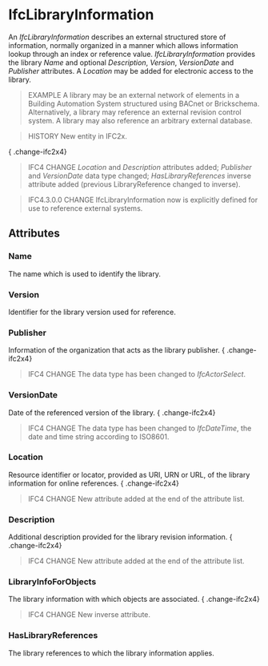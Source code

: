 # IfcLibraryInformation

An _IfcLibraryInformation_ describes an external structured store of information, normally organized in a manner which allows information lookup through an index or reference value. _IfcLibraryInformation_ provides the library _Name_ and optional _Description_, _Version_, _VersionDate_ and _Publisher_ attributes. A _Location_ may be added for electronic access to the library.
<!-- end of short definition -->


> EXAMPLE A library may be an external network of elements in a Building Automation System structured using BACnet or Brickschema. Alternatively, a library may reference an external revision control system. A library may also reference an arbitrary external database.

> HISTORY New entity in IFC2x.

{ .change-ifc2x4}
> IFC4 CHANGE _Location_ and _Description_ attributes added; _Publisher_ and _VersionDate_ data type changed; _HasLibraryReferences_ inverse attribute added (previous LibraryReference changed to inverse).

> IFC4.3.0.0 CHANGE IfcLibraryInformation now is explicitly defined for use to reference external systems.

## Attributes

### Name
The name which is used to identify the library.

### Version
Identifier for the library version used for reference.

### Publisher
Information of the organization that acts as the library publisher.
{ .change-ifc2x4}
> IFC4 CHANGE The data type has been changed to _IfcActorSelect_.

### VersionDate
Date of the referenced version of the library.
{ .change-ifc2x4}
> IFC4 CHANGE The data type has been changed to _IfcDateTime_, the date and time string according to ISO8601.

### Location
Resource identifier or locator, provided as URI, URN or URL, of the library information for online references.
{ .change-ifc2x4}
> IFC4 CHANGE New attribute added at the end of the attribute list.

### Description
Additional description provided for the library revision information.
{ .change-ifc2x4}
> IFC4 CHANGE New attribute added at the end of the attribute list.

### LibraryInfoForObjects
The library information with which objects are associated.
{ .change-ifc2x4}
> IFC4 CHANGE New inverse attribute.

### HasLibraryReferences
The library references to which the library information applies.
